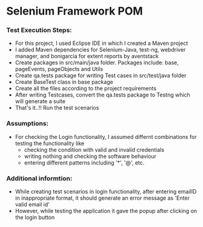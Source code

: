 
# Selenium Framework POM

### Test Execution Steps:

- For this project, I used Eclipse IDE in which I created a Maven project
- I added Maven dependencies for Selenium-Java, test-ng, webdriver manager, and bonigarcia for extent reports by aventstack
- Create packages in src/main/java folder. Packages include: base, pageEvents, pageObjects and Utils
- Create qa.tests package for writing Test cases in src/test/java folder
- Create BaseTest class in base package
- Create all the files according to the project requirements
- After writing Testcases, convert the qa.tests package to Testng which will generate a suite
- That's it..!! Run the test scenarios

### Assumptions:

- For checking the Login functionality, I assumed differnt combinations for testing the functionality like 
  - checking the condition with valid and invalid credentials 
  - writing nothing and checking the software behaviour
  - entering different patterns including '*', '@', etc.

### Additional informtion:

- While creating test scenarios in login functionality, after entering emailID in inappropriate format, it should generate an error message as 'Enter valid email id'
- However, while testing the application it gave the popup after clicking on the login button
